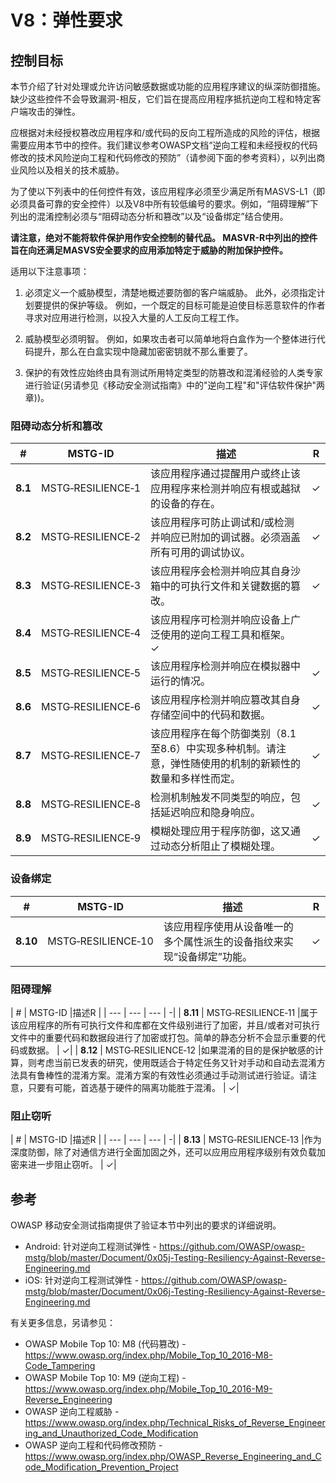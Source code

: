 # V8：弹性要求

## 控制目标

本节介绍了针对处理或允许访问敏感数据或功能的应用程序建议的纵深防御措施。缺少这些控件不会导致漏洞-相反，它们旨在提高应用程序抵抗逆向工程和特定客户端攻击的弹性。

应根据对未经授权篡改应用程序和/或代码的反向工程所造成的风险的评估，根据需要应用本节中的控件。我们建议参考OWASP文档“逆向工程和未经授权的代码修改的技术风险逆向工程和代码修改的预防”（请参阅​​下面的参考资料），以列出商业风险以及相关的技术威胁。

为了使以下列表中的任何控件有效，该应用程序必须至少满足所有MASVS-L1（即必须具备可靠的安全控件）以及V8中所有较低编号的要求。例如，“阻碍理解”下列出的混淆控制必须与“阻碍动态分析和篡改”以及“设备绑定”结合使用。

**请注意，绝对不能将软件保护用作安全控制的替代品。 MASVR-R中列出的控件旨在向还满足MASVS安全要求的应用添加特定于威胁的附加保护控件。**

适用以下注意事项：

1. 必须定义一个威胁模型，清楚地概述要防御的客户端威胁。 此外，必须指定计划要提供的保护等级。 例如，一个既定的目标可能是迫使目标恶意软件的作者寻求对应用进行检测，以投入大量的人工反向工程工作。

2. 威胁模型必须明智。 例如，如果攻击者可以简单地将白盒作为一个整体进行代码提升，那么在白盒实现中隐藏加密密钥就不那么重要了。

3. 保护的有效性应始终由具有测试所用特定类型的防篡改和混淆经验的人类专家进行验证(另请参见《移动安全测试指南》中的"逆向工程"和"评估软件保护"两章))。

<div style="page-break-after: always;">
</div>

### 阻碍动态分析和篡改

| # | MSTG-ID | 描述 | R |
| --- | --- | --- | - |
| **8.1** | MSTG‑RESILIENCE‑1 |该应用程序通过提醒用户或终止该应用程序来检测并响应有根或越狱的设备的存在。 | ✓|
| **8.2** | MSTG‑RESILIENCE‑2 |该应用程序可防止调试和/或检测并响应已附加的调试器。必须涵盖所有可用的调试协议。 | ✓|
| **8.3** | MSTG‑RESILIENCE‑3 |该应用程序会检测并响应其自身沙箱中的可执行文件和关键数据的篡改。 | ✓|
| **8.4** | MSTG‑RESILIENCE‑4 |该应用程序可检测并响应设备上广泛使用的逆向工程工具和框架。 ✓|
| **8.5** | MSTG‑RESILIENCE‑5 |该应用程序检测并响应在模拟器中运行的情况。 | ✓|
| **8.6** | MSTG‑RESILIENCE‑6 |该应用程序检测并响应篡改其自身存储空间中的代码和数据。 | ✓|
| **8.7** | MSTG‑RESILIENCE‑7 |该应用程序在每个防御类别（8.1至8.6）中实现多种机制。请注意，弹性随使用的机制的新颖性的数量和多样性而定。 | ✓|
| **8.8** | MSTG‑RESILIENCE‑8 |检测机制触发不同类型的响应，包括延迟响应和隐身响应。 | ✓|
| **8.9** | MSTG‑RESILIENCE‑9 |模糊处理应用于程序防御，这又通过动态分析阻止了模糊处理。 | ✓|

### 设备绑定

| # | MSTG-ID |描述| R |
| --- | --- | --- | -|
| **8.10** | MSTG‑RESILIENCE‑10 |该应用程序使用从设备唯一的多个属性派生的设备指纹来实现“设备绑定”功能。 | ✓|

### 阻碍理解

| # | MSTG-ID |描述R |
| --- | --- | --- | -|
| **8.11** | MSTG‑RESILIENCE‑11 |属于该应用程序的所有可执行文件和库都在文件级别进行了加密，并且/或者对可执行文件中的重要代码和数据段进行了加密或打包。简单的静态分析不会显示重要的代码或数据。 | ✓|
| **8.12** | MSTG‑RESILIENCE‑12 |如果混淆的目的是保护敏感的计算，则考虑当前已发表的研究，使用既适合于特定任务又针对手动和自动去混淆方法具有鲁棒性的混淆方案。混淆方案的有效性必须通过手动测试进行验证。请注意，只要有可能，首选基于硬件的隔离功能胜于混淆。 | ✓|

### 阻止窃听

| # | MSTG-ID |描述R |
| --- | --- | --- | -|
| **8.13** | MSTG‑RESILIENCE‑13 |作为深度防御，除了对通信方进行全面加固之外，还可以应用应用程序级别有效负载加密来进一步阻止窃听。 | ✓|

<div style="page-break-after: always;">
</div>

## 参考

OWASP 移动安全测试指南提供了验证本节中列出的要求的详细说明。

- Android: 针对逆向工程测试弹性 - <https://github.com/OWASP/owasp-mstg/blob/master/Document/0x05j-Testing-Resiliency-Against-Reverse-Engineering.md>
- iOS: 针对逆向工程测试弹性 - <https://github.com/OWASP/owasp-mstg/blob/master/Document/0x06j-Testing-Resiliency-Against-Reverse-Engineering.md>

有关更多信息，另请参见：

- OWASP Mobile Top 10: M8 (代码篡改) - <https://www.owasp.org/index.php/Mobile_Top_10_2016-M8-Code_Tampering>
- OWASP Mobile Top 10: M9 (逆向工程) - <https://www.owasp.org/index.php/Mobile_Top_10_2016-M9-Reverse_Engineering>
- OWASP 逆向工程威胁 - <https://www.owasp.org/index.php/Technical_Risks_of_Reverse_Engineering_and_Unauthorized_Code_Modification>
- OWASP 逆向工程和代码修改预防 - <https://www.owasp.org/index.php/OWASP_Reverse_Engineering_and_Code_Modification_Prevention_Project>
